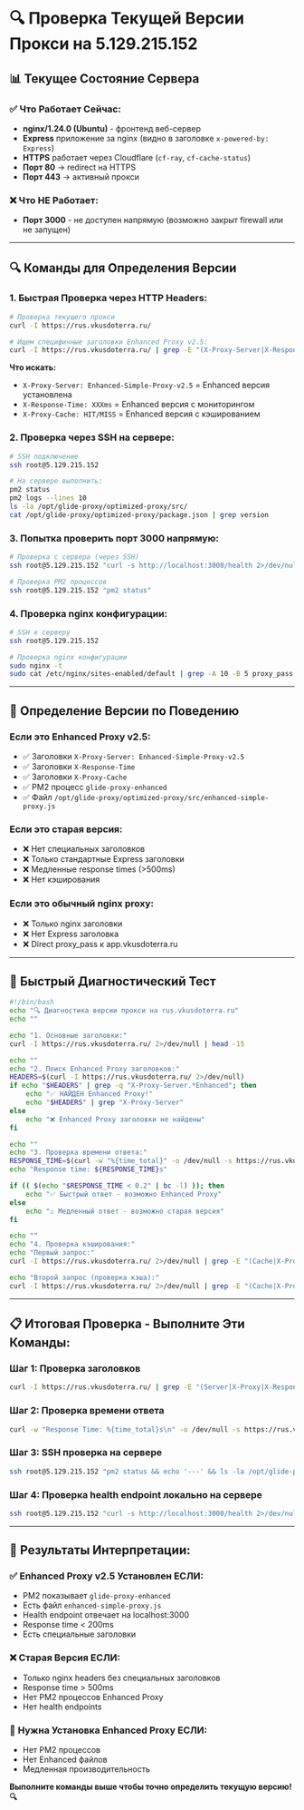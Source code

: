 # 🔍 **Проверка Текущей Версии Прокси на 5.129.215.152**

## 📊 **Текущее Состояние Сервера**

### ✅ **Что Работает Сейчас:**
- **nginx/1.24.0 (Ubuntu)** - фронтенд веб-сервер
- **Express** приложение за nginx (видно в заголовке `x-powered-by: Express`)
- **HTTPS** работает через Cloudflare (`cf-ray`, `cf-cache-status`)
- **Порт 80** → redirect на HTTPS
- **Порт 443** → активный прокси

### ❌ **Что НЕ Работает:**
- **Порт 3000** - не доступен напрямую (возможно закрыт firewall или не запущен)

---

## 🔍 **Команды для Определения Версии**

### **1. Быстрая Проверка через HTTP Headers:**
```bash
# Проверка текущего прокси
curl -I https://rus.vkusdoterra.ru/

# Ищем специфичные заголовки Enhanced Proxy v2.5:
curl -I https://rus.vkusdoterra.ru/ | grep -E "(X-Proxy-Server|X-Response-Time|X-Proxy-Cache)"
```

**Что искать:**
- `X-Proxy-Server: Enhanced-Simple-Proxy-v2.5` = Enhanced версия установлена
- `X-Response-Time: XXXms` = Enhanced версия с мониторингом
- `X-Proxy-Cache: HIT/MISS` = Enhanced версия с кэшированием

### **2. Проверка через SSH на сервере:**
```bash
# SSH подключение
ssh root@5.129.215.152

# На сервере выполнить:
pm2 status
pm2 logs --lines 10
ls -la /opt/glide-proxy/optimized-proxy/src/
cat /opt/glide-proxy/optimized-proxy/package.json | grep version
```

### **3. Попытка проверить порт 3000 напрямую:**
```bash
# Проверка с сервера (через SSH)
ssh root@5.129.215.152 "curl -s http://localhost:3000/health 2>/dev/null || echo 'Порт 3000 недоступен локально'"

# Проверка PM2 процессов
ssh root@5.129.215.152 "pm2 status"
```

### **4. Проверка nginx конфигурации:**
```bash
# SSH к серверу
ssh root@5.129.215.152

# Проверка nginx конфигурации
sudo nginx -t
sudo cat /etc/nginx/sites-enabled/default | grep -A 10 -B 5 proxy_pass
```

---

## 🎯 **Определение Версии по Поведению**

### **Если это Enhanced Proxy v2.5:**
- ✅ Заголовки `X-Proxy-Server: Enhanced-Simple-Proxy-v2.5`
- ✅ Заголовки `X-Response-Time` 
- ✅ Заголовки `X-Proxy-Cache`
- ✅ PM2 процесс `glide-proxy-enhanced`
- ✅ Файл `/opt/glide-proxy/optimized-proxy/src/enhanced-simple-proxy.js`

### **Если это старая версия:**
- ❌ Нет специальных заголовков
- ❌ Только стандартные Express заголовки
- ❌ Медленные response times (>500ms)
- ❌ Нет кэширования

### **Если это обычный nginx proxy:**
- ❌ Только nginx заголовки
- ❌ Нет Express заголовка
- ❌ Direct proxy_pass к app.vkusdoterra.ru

---

## 🚀 **Быстрый Диагностический Тест**

```bash
#!/bin/bash
echo "🔍 Диагностика версии прокси на rus.vkusdoterra.ru"
echo ""

echo "1. Основные заголовки:"
curl -I https://rus.vkusdoterra.ru/ 2>/dev/null | head -15

echo ""
echo "2. Поиск Enhanced Proxy заголовков:"
HEADERS=$(curl -I https://rus.vkusdoterra.ru/ 2>/dev/null)
if echo "$HEADERS" | grep -q "X-Proxy-Server.*Enhanced"; then
    echo "✅ НАЙДЕН Enhanced Proxy!"
    echo "$HEADERS" | grep "X-Proxy-Server"
else
    echo "❌ Enhanced Proxy заголовки не найдены"
fi

echo ""
echo "3. Проверка времени ответа:"
RESPONSE_TIME=$(curl -w "%{time_total}" -o /dev/null -s https://rus.vkusdoterra.ru/)
echo "Response time: ${RESPONSE_TIME}s"

if (( $(echo "$RESPONSE_TIME < 0.2" | bc -l) )); then
    echo "✅ Быстрый ответ - возможно Enhanced Proxy"
else
    echo "⚠️ Медленный ответ - возможно старая версия"
fi

echo ""
echo "4. Проверка кэширования:"
echo "Первый запрос:"
curl -I https://rus.vkusdoterra.ru/ 2>/dev/null | grep -E "(Cache|X-Proxy-Cache)" || echo "Кэш заголовки не найдены"

echo "Второй запрос (проверка кэша):"
curl -I https://rus.vkusdoterra.ru/ 2>/dev/null | grep -E "(Cache|X-Proxy-Cache)" || echo "Кэш заголовки не найдены"
```

---

## 📋 **Итоговая Проверка - Выполните Эти Команды:**

### **Шаг 1: Проверка заголовков**
```bash
curl -I https://rus.vkusdoterra.ru/ | grep -E "(Server|X-Proxy|X-Response|Express)"
```

### **Шаг 2: Проверка времени ответа**
```bash
curl -w "Response Time: %{time_total}s\n" -o /dev/null -s https://rus.vkusdoterra.ru/
```

### **Шаг 3: SSH проверка на сервере**
```bash
ssh root@5.129.215.152 "pm2 status && echo '---' && ls -la /opt/glide-proxy/optimized-proxy/src/ 2>/dev/null || echo 'Enhanced Proxy не найден'"
```

### **Шаг 4: Проверка health endpoint локально на сервере**
```bash
ssh root@5.129.215.152 "curl -s http://localhost:3000/health 2>/dev/null | jq . || echo 'Health endpoint недоступен'"
```

---

## 🎯 **Результаты Интерпретации:**

### ✅ **Enhanced Proxy v2.5 Установлен ЕСЛИ:**
- PM2 показывает `glide-proxy-enhanced`
- Есть файл `enhanced-simple-proxy.js`
- Health endpoint отвечает на localhost:3000
- Response time < 200ms
- Есть специальные заголовки

### ❌ **Старая Версия ЕСЛИ:**
- Только nginx headers без специальных заголовков
- Response time > 500ms  
- Нет PM2 процессов Enhanced Proxy
- Нет health endpoints

### 🔧 **Нужна Установка Enhanced Proxy ЕСЛИ:**
- Нет PM2 процессов
- Нет Enhanced файлов
- Медленная производительность

**Выполните команды выше чтобы точно определить текущую версию! 🔍**